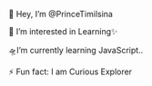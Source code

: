  👋 Hey, I’m @PrinceTimilsina
                            
 👀 I’m interested in Learning✨
 
 🛸I’m currently learning JavaScript..
 
⚡ Fun fact: I am Curious Explorer
<!---
PrinceTimilsina/PrinceTimilsina is a ✨ special ✨ repository because its `README.md` (this file) appears on your GitHub profile.
You can click the Preview link to take a look at your changes.
--->

